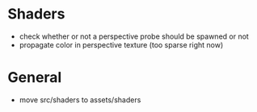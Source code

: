 
# Shaders
- check whether or not a perspective probe should be spawned or not
- propagate color in perspective texture (too sparse right now)

# General
- move src/shaders to assets/shaders

